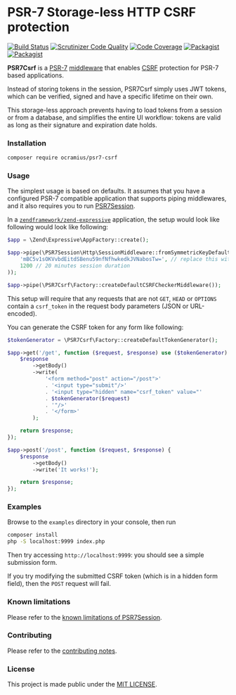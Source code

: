 # PSR-7 Storage-less HTTP CSRF protection

[![Build Status](https://travis-ci.org/Ocramius/PSR7Csrf.svg)](https://travis-ci.org/Ocramius/PSR7Csrf)
[![Scrutinizer Code Quality](https://scrutinizer-ci.com/g/Ocramius/PSR7Csrf/badges/quality-score.png?b=master)](https://scrutinizer-ci.com/g/Ocramius/PSR7Csrf/?branch=master)
[![Code Coverage](https://scrutinizer-ci.com/g/Ocramius/PSR7Csrf/badges/coverage.png?b=master)](https://scrutinizer-ci.com/g/Ocramius/PSR7Csrf/?branch=master)
[![Packagist](https://img.shields.io/packagist/v/ocramius/psr7-csrf.svg)](https://packagist.org/packages/ocramius/psr7-session)
[![Packagist](https://img.shields.io/packagist/vpre/ocramius/psr7-csrf.svg)](https://packagist.org/packages/ocramius/psr7-session)

**PSR7Csrf** is a [PSR-7](http://www.php-fig.org/psr/psr-7/)
[middleware](https://mwop.net/blog/2015-01-08-on-http-middleware-and-psr-7.html) that enables
[CSRF](https://www.owasp.org/index.php/Cross-Site_Request_Forgery_(CSRF)) protection for PSR-7 based applications.

Instead of storing tokens in the session, PSR7Csrf simply uses JWT tokens,
which can be verified, signed and have a specific lifetime on their own.

This storage-less approach prevents having to load tokens from a session
or from a database, and simplifies the entire UI workflow: tokens are
valid as long as their signature and expiration date holds.

### Installation

```sh
composer require ocramius/psr7-csrf
```

### Usage

The simplest usage is based on defaults. It assumes that you have
a configured PSR-7 compatible application that supports piping
middlewares, and it also requires you to run [PSR7Session](https://github.com/Ocramius/PSR7Session).

In a [`zendframework/zend-expressive`](https://github.com/zendframework/zend-expressive)
application, the setup would look like following would look like following:

```php
$app = \Zend\Expressive\AppFactory::create();

$app->pipe(\PSR7Session\Http\SessionMiddleware::fromSymmetricKeyDefaults(
    'mBC5v1sOKVvbdEitdSBenu59nfNfhwkedkJVNabosTw=', // replace this with a key of your own (see PSR7Session docs)
    1200 // 20 minutes session duration
));

$app->pipe(\PSR7Csrf\Factory::createDefaultCSRFCheckerMiddleware());
```

This setup will require that any requests that are not `GET`, `HEAD` or
`OPTIONS` contain a `csrf_token` in the request body parameters (JSON
or URL-encoded).

You can generate the CSRF token for any form like following:

```php
$tokenGenerator = \PSR7Csrf\Factory::createDefaultTokenGenerator();

$app->get('/get', function ($request, $response) use ($tokenGenerator) {
    $response
        ->getBody()
        ->write(
            '<form method="post" action="/post">'
            . '<input type="submit"/>'
            . '<input type="hidden" name="csrf_token" value="'
            . $tokenGenerator($request)
            . '"/>'
            . '</form>'
        );

    return $response;
});

$app->post('/post', function ($request, $response) {
    $response
        ->getBody()
        ->write('It works!');

    return $response;
});
```

### Examples

Browse to the `examples` directory in your console, then run

```sh
composer install
php -S localhost:9999 index.php
```

Then try accessing `http://localhost:9999`: you should see a simple
submission form.

If you try modifying the submitted CSRF token (which is in a hidden
form field), then the `POST` request will fail.

### Known limitations

Please refer to the [known limitations of PSR7Session](https://github.com/Ocramius/PSR7Session/blob/master/docs/limitations.md).

### Contributing

Please refer to the [contributing notes](CONTRIBUTING.md).

### License

This project is made public under the [MIT LICENSE](LICENSE).
